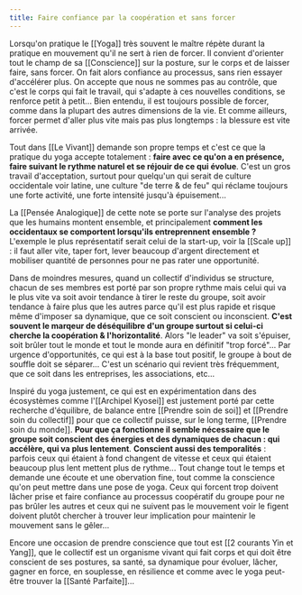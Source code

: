 ```yaml
---
title: Faire confiance par la coopération et sans forcer
---
```


Lorsqu'on pratique le [[Yoga]] très souvent le maître répète durant la pratique en mouvement qu'il ne sert à rien de forcer. Il convient d'orienter tout le champ de sa [[Conscience]] sur la posture, sur le corps et de laisser faire, sans forcer.
On fait alors confiance au processus, sans rien essayer d'accélérer plus. On accepte que nous ne sommes pas au contrôle, que c'est le corps qui fait le travail, qui s'adapte à ces nouvelles conditions, se renforce petit à petit...
Bien entendu, il est toujours possible de forcer, comme dans la plupart des autres dimensions de la vie. Et comme ailleurs, forcer permet d'aller plus vite mais pas plus longtemps : la blessure est vite arrivée.

Tout dans [[Le Vivant]] demande son propre temps et c'est ce que la pratique du yoga accepte totalement : **faire avec ce qu'on a en présence, faire suivant le rythme naturel et se réjouir de ce qui évolue**. C'est un gros travail d'acceptation, surtout pour quelqu'un qui serait de culture occidentale voir latine, une culture "de terre & de feu" qui réclame toujours une forte activité, une forte intensité jusqu'à épuisement...

La [[Pensée Analogique]] de cette note se porte sur l'analyse des projets que les humains montent ensemble, et principalement **comment les occidentaux se comportent lorsqu'ils entreprennent ensemble ?** L'exemple le plus représentatif serait celui de la start-up, voir la [[Scale up]] : il faut aller vite, taper fort, lever beaucoup d'argent directement et mobiliser quantité de personnes pour ne pas rater une opportunité.

Dans de moindres mesures, quand un collectif d'individus se structure, chacun de ses membres est porté par son propre rythme mais celui qui va le plus vite va soit avoir tendance à tirer le reste du groupe, soit avoir tendance à faire plus que les autres parce qu'il est plus rapide et risque même d'imposer sa dynamique, que ce soit conscient ou inconscient. **C'est souvent le marqeur de déséquilibre d'un groupe surtout si celui-ci cherche la coopération & l'horizontalité**.
Alors "le leader" va soit s'épuiser, soit brûler tout le monde et tout le monde aura en définitif "trop forcé"... Par urgence d'opportunités, ce qui est à la base tout positif, le groupe à bout de souffle doit se séparer... C'est un scénario qui revient très fréquemment, que ce soit dans les entreprises, les associations, etc...

Inspiré du yoga justement, ce qui est en expérimentation dans des écosystèmes comme l'[[Archipel Kyosei]]  est justement porté par cette recherche d'équilibre, de balance entre [[Prendre soin de soi]] et [[Prendre soin du collectif]] pour que ce collectif puisse, sur le long terme, [[Prendre soin du monde]]. 
**Pour que ça fonctionne il semble nécessaire que le groupe soit conscient des énergies et des dynamiques de chacun : qui accélère, qui va plus lentement**. **Conscient aussi des temporalités** : parfois ceux qui étaient à fond changent de vitesse et ceux qui étaient beaucoup plus lent mettent plus de rythme... Tout change tout le temps et demande une écoute et une obervation fine, tout comme la conscience qu'on peut mettre dans une pose de yoga. Ceux qui forcent trop doivent lâcher prise et faire confiance au processus coopératif du groupe pour ne pas brûler les autres et ceux qui ne suivent pas le mouvement voir le figent doivent plutôt chercher à trouver leur implication pour maintenir le mouvement sans le gêler... 

Encore une occasion de prendre conscience que tout est [[2 courants Yin et Yang]], que le collectif est un organisme vivant qui fait corps et qui doit être conscient de ses postures, sa santé, sa dynamique pour évoluer, lâcher, gagner en force, en souplesse, en résilience et comme avec le yoga peut-être trouver la [[Santé Parfaite]]...